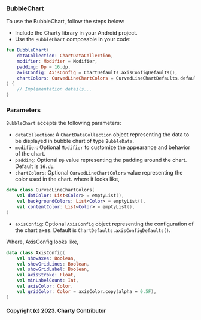 ### BubbleChart

To use the BubbleChart, follow the steps below:

- Include the Charty library in your Android project.
- Use the `BubbleChart` composable in your code:

```kotlin @Composable
fun BubbleChart(
    dataCollection: ChartDataCollection,
    modifier: Modifier = Modifier,
    padding: Dp = 16.dp,
    axisConfig: AxisConfig = ChartDefaults.axisConfigDefaults(),
    chartColors: CurvedLineChartColors = CurvedLineChartDefaults.defaultColor(),
) {
    // Implementation details...
}
```

### Parameters

`BubbleChart` accepts the following parameters:

- `dataCollection`: A `ChartDataCollection` object representing the data to be displayed in bubble
  chart of type `BubbleData`.
- `modifier`: Optional `Modifier` to customize the appearance and behavior of the chart.
- `padding`: Optional `Dp` value representing the padding around the chart. Default is `16.dp`.
- `chartColors`: Optional `CurvedLineChartColors` value representing the color used in the chart.
  where it looks like,

```kotlin
data class CurvedLineChartColors(
    val dotColor: List<Color> = emptyList(),
    val backgroundColors: List<Color> = emptyList(),
    val contentColor: List<Color> = emptyList(),
)
```

- `axisConfig`: Optional `AxisConfig` object representing the configuration of the chart axes.
  Default is `ChartDefaults.axisConfigDefaults()`.

Where, AxisConfig looks like,

```kotlin
data class AxisConfig(
    val showAxes: Boolean,
    val showGridLines: Boolean,
    val showGridLabel: Boolean,
    val axisStroke: Float,
    val minLabelCount: Int,
    val axisColor: Color,
    val gridColor: Color = axisColor.copy(alpha = 0.5F),
)
```

#### Copyright (c) 2023. Charty Contributor
